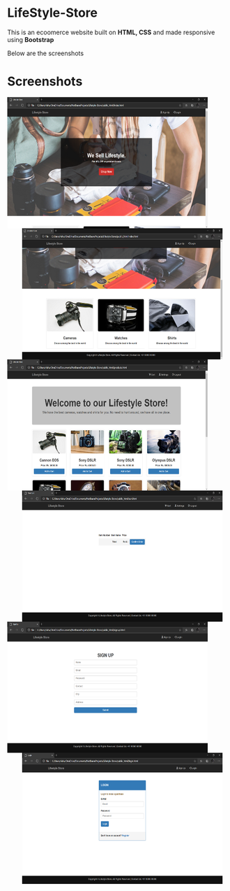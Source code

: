 # LifeStyle-Store

This is an ecoomerce website built on <strong>HTML, CSS</strong> and made responsive using <strong>Bootstrap</strong>

Below are the screenshots 
# Screenshots
<img width="460" height="300" src="Screenshots/Image1.png"     alt="Image 1"     style="float: left; margin-right: 10px;" />
<img width="460" height="300" src="Screenshots/Image2.png"     alt="Image 2"     style="float: right; margin-right: 10px;" />
<br><br>
<img width="460" height="300" src="Screenshots/Image3.png"     alt="Image 3"     style="float: left; margin-right: 10px;" />
<img width="460" height="300" src="Screenshots/Image4.png"     alt="Image 4"     style="float: right; margin-right: 10px;" />
<br><br>
<img width="460" height="300" src="Screenshots/Image5.png"     alt="Image 5"     style="float: left; margin-right: 10px;" />
<img width="460" height="300" src="Screenshots/Image6.png"     alt="Image 6"     style="float: right; margin-right: 10px;" />
